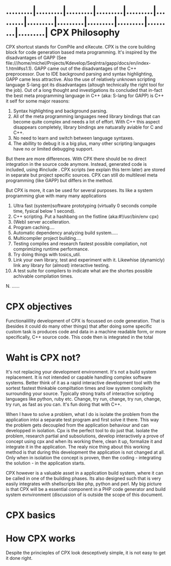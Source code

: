.........|.........|.........|.........|.........|.........|.........|.........|.........|.........|.........|.........|
CPX Philosophy
==============
CPX shortcut stands for ComPile and eXecute. CPX is the core building block for code generation based meta programming.
It's inspired by the disadvantages of GAPP 
(See file:///home/michel/Projects/Kdevelop/SeqIntra/gapp/docs/en/index-1.html#ss1.1).
GAPP came out of the disadvantages of the C++ preprocessor. Due to IDE background parsing and syntax highlighting, GAPP 
came less attractive. Also the use of relatively unknown scripting language S-lang got its disadvantages (altough 
technically the right tool for the job). Out of a long thought and investigations its concluded that in-fact the best 
meta programming language in C++ (aka: S-lang for GAPP) is C++ it self for some major reasons:
1. Syntax highlighting and background parsing.
2. All of the meta programming languages need library bindings that can become quite complex and needs a lot of effort. 
With C++ this aspect disappears completely, library bindings are natuarally aviable for C and C++.
3. No need to learn and switch between language syntaxes.
4. The abillity to debug it is a big plus, many other scripting languages have no or limited debugging support.

But there are more differences. With CPX there should be no direct integration in the source code anymore. Instead, 
generated code is included, using #include . CPX scripts (we explain this term later) are stored in separate but project
specific sources. CPX can still do multilevel meta programming (like GAPP) but differs in the method.

But CPX is more, it can be used for several purposes. Its like a system programming glue with many many applications

1. Ultra fast (system)software prototyping (virtually 0 seconds compile time, fysical below 1 second).
2. C++ scripting. Put a hashbang on the fistline (aka:#!/usr/bin/env cpx)
3. (Web) server accelleration.
4. Program caching....
5. Automatic dependency analyzing build system.....
6. Multicompiler project building....
7. Testing compiles and research fastest possible compilation, not comprimizing runtime performance.
8. Try doing things with tosics_util.
9. Link your own library, test and experiment with it. Likewhise (dynamicly) link any library for (almost) interactive
   testing.
10. A test suite for compilers to indicate what are the shortes possible achivable compilation times.

N. ......


CPX objectives
==============
Functionalillity development of CPX is focussed on code generation. That is (besides it could do many other things) that
after doing some specific custom task is produces code and data in a machine readable form, or more specifically, C++
source code. This code then is integrated in the total


Waht is CPX not?
================
It's not replacing your development environment. It's not a build system replacement. It is not intended or capable 
handling complex software systems. Better think of it as a rapid interactive development tool with the sortest fastest 
thinkable compiltation times and low system complixity surrounding your source. Typically strong traits of interactive
scripting languages like python, ruby etc. Change, try run, change, try run, change, try run, as fast as you can. It's
fun doing that with C++.

When I have to solve a problem, what I do is isolate the problem from the application intoi a separate test program and
first solve it there. This way the problem gets decoupled from the application behaviour and can developped in 
isolation. Cpx is the perfect tool to do just that. Isolate the problem, research partial and subsolutions, develop 
interactively a prove of concept using cpx and when its working there, clean it up, formalize it and integrate it in 
the application. The realy nice thing about this working method is that during this development the application is not 
changed at all. Only when in isolation the concept is proven, then the coding - integrating the solution - in the 
application starts.

CPX however is a valuable asset in a application build system, where it can be called in one of the building phases. Its
also designed such that is very easily integrates with shellscripts like php, python and perl. My big picture is that
CPX will be a essential component in a PHP code generator and build system evnvironment (discussion of is outside the
scope of this document.


CPX basics
==========


How CPX works
=============
Despite the princieples of CPX look desceptively simple, it is not easy to get it done right.
